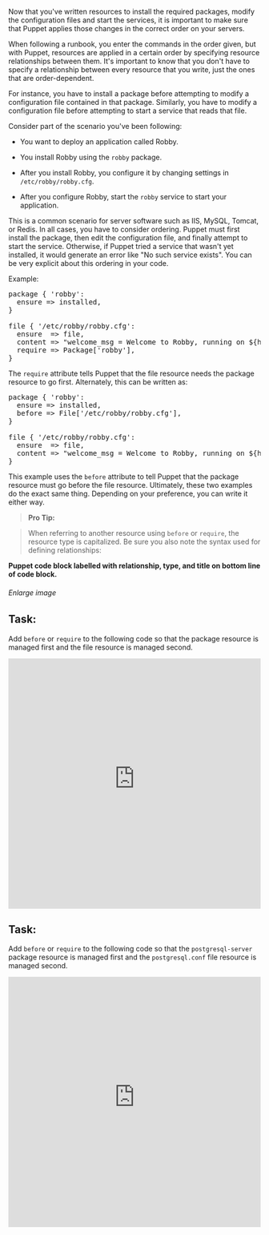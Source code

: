 Now that you've written resources to install the required packages, modify the configuration files and start the services, it is important to make sure that Puppet applies those changes in the correct order on your servers.

When following a runbook, you enter the commands in the order given, but with Puppet, resources are applied in a certain order by specifying resource relationships between them. It's important to know that you don't have to specify a relationship between every resource that you write, just the ones that are order-dependent.

For instance, you have to install a package before attempting to modify a configuration file contained in that package. Similarly, you have to modify a configuration file before attempting to start a service that reads that file.

Consider part of the scenario you've been following:

* You want to deploy an application called Robby.

* You install Robby using the `robby` package.

* After you install Robby, you configure it by changing settings in `/etc/robby/robby.cfg`.

* After you configure Robby, start the `robby` service to start your application.

This is a common scenario for server software such as IIS, MySQL, Tomcat, or Redis. In all cases, you have to consider ordering. Puppet must first install the package, then edit the configuration file, and finally attempt to start the service. Otherwise, if Puppet tried a service that wasn't yet installed, it would generate an error like "No such service exists". You can be very explicit about this ordering in your code.

Example:

<pre>
package { 'robby':
  ensure =&gt; installed,
}

file { '/etc/robby/robby.cfg':
  ensure  =&gt; file,
  content =&gt; "welcome_msg = Welcome to Robby, running on ${hostname}!",
  require =&gt; Package['robby'],
}
</pre>

The `require` attribute tells Puppet that the file resource needs the package resource to go first. Alternately, this can be written as:

<pre>
package { 'robby':
  ensure =&gt; installed,
  before =&gt; File['/etc/robby/robby.cfg'],
}

file { '/etc/robby/robby.cfg':
  ensure  =&gt; file,
  content =&gt; "welcome_msg = Welcome to Robby, running on ${hostname}!",
}
</pre>

This example uses the `before` attribute to tell Puppet that the package resource must go before the file resource. Ultimately, these two examples do the exact same thing. Depending on your preference, you can write it either way.

> **Pro Tip:**

> When referring to another resource using `before` or `require`, the resource type is capitalized. Be sure you also note the syntax used for defining relationships:

**Puppet code block labelled with relationship, type, and title on bottom line of code block.**

###### Enlarge image

## Task:

Add `before` or `require` to the following code so that the package resource is managed first and the file resource is managed second.

<iframe src="https://magicbox.classroom.puppet.com/pfs/package_file" width="100%" height="500px" frameborder="0"></iframe>

## Task:

Add `before` or `require` to the following code so that the `postgresql-server` package resource is managed first and the `postgresql.conf` file resource is managed second.

<iframe src="https://magicbox.classroom.puppet.com/scenario/package_file" width="100%" height="500px" frameborder="0"></iframe>

